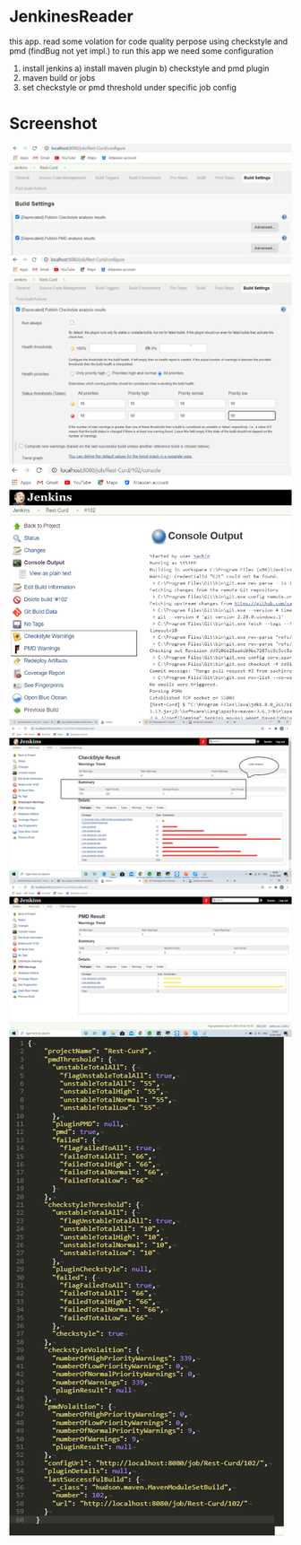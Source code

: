 # JenkinesReader

this app. read some volation for code quality perpose using checkstyle and pmd (findBug not yet impl.)
to run this app we need some configuration
1) install jenkins
   a) install maven plugin
   b) checkstyle and pmd plugin
2) maven build or jobs
3) set checkstyle or pmd threshold under specific job config

# Screenshot

<img align="left" src="https://github.com/sachinrokade/JenkinesReader/blob/master/1_set plugin.png"  /> </br></br>
                                                        
<img align="left" src="https://github.com/sachinrokade/JenkinesReader/blob/master/2_set chekcstyle pulgin Threshold.png"/></br></br>
      
<img align="left" src="https://github.com/sachinrokade/JenkinesReader/blob/master/3_check result.png"/></br></br>

<img align="left" src="https://github.com/sachinrokade/JenkinesReader/blob/master/4_ck volation.png"/></br></br>

<img align="left" src="https://github.com/sachinrokade/JenkinesReader/blob/master/5_pmd volation.png"/></br></br>

<img align="left" src="https://github.com/sachinrokade/JenkinesReader/blob/master/6_output.png"/></br></br>
